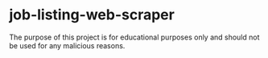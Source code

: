# job-listing-web-scraper
The purpose of this project is for educational purposes only and should not be used for any malicious reasons.
